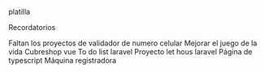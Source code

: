 
platilla


Recordatorios

Faltan los proyectos de validador de numero celular
Mejorar el juego de la vida
Cubreshop vue
To do list laravel 
Proyecto let hous laravel
Página de typescript
Máquina registradora
